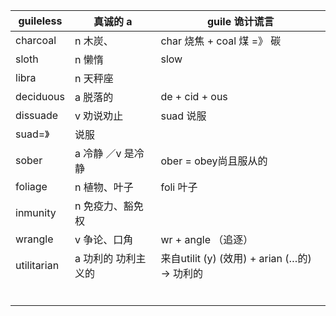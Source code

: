 | guileless   | 真诚的 a       | guile 诡计谎言                           |
| ----------- | ----------- | ------------------------------------ |
| charcoal    | n 木炭、       | char 烧焦 + coal 煤 =》 碳                |
| sloth       | n 懒惰        | slow                                 |
| libra       | n 天秤座       |                                      |
| deciduous   | a 脱落的       | de + cid + ous                       |
| dissuade    | v 劝说劝止      | suad 说服                              |
| suad=》      | 说服          |                                      |
| sober       | a 冷静 ／v 是冷静 | ober = obey尚且服从的                     |
| foliage     | n 植物、叶子     | foli 叶子                              |
| inmunity    | n 免疫力、豁免权   |                                      |
| wrangle     | v 争论、口角     | wr + angle （追逐）                      |
| utilitarian | a 功利的 功利主义的 | 来自utilit (y) (效用) + arian (…的) → 功利的 |
|             |             |                                      |
|             |             |                                      |
|             |             |                                      |
|             |             |                                      |
|             |             |                                      |
|             |             |                                      |



